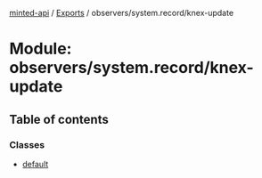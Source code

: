 [minted-api](../README.md) / [Exports](../modules.md) / observers/system.record/knex-update

# Module: observers/system.record/knex-update

## Table of contents

### Classes

- [default](../classes/observers_system_record_knex_update.default.md)
